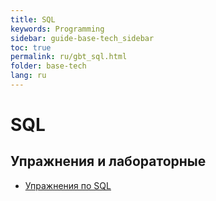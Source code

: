 ```yaml
---
title: SQL
keywords: Programming
sidebar: guide-base-tech_sidebar
toc: true
permalink: ru/gbt_sql.html
folder: base-tech
lang: ru
---
```


# SQL

## Упражнения и лабораторные

* [Упражнения по SQL](http://sql-ex.ru/)